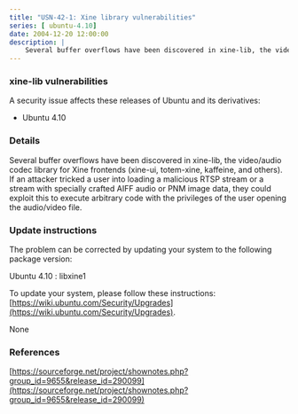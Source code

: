 ```yaml
---
title: "USN-42-1: Xine library vulnerabilities"
series: [ ubuntu-4.10]
date: 2004-12-20 12:00:00
description: |
    Several buffer overflows have been discovered in xine-lib, the video/audio codec library for Xine frontends (xine-ui, totem-xine, kaffeine, and others). If an attacker tricked a user into loading a malicious RTSP stream or a stream with specially crafted AIFF audio or PNM image data, they could exploit this to execute arbitrary code with the privileges of the user opening the audio/video file.
--- 
```

 
### xine-lib vulnerabilities

A security issue affects these releases of Ubuntu and its derivatives:

* Ubuntu 4.10

### Details

Several buffer overflows have been discovered in xine-lib, the video/audio codec library for Xine frontends (xine-ui, totem-xine, kaffeine, and others). If an attacker tricked a user into loading a malicious RTSP stream or a stream with specially crafted AIFF audio or PNM image data, they could exploit this to execute arbitrary code with the privileges of the user opening the audio/video file.

### Update instructions

The problem can be corrected by updating your system to the following package version:

Ubuntu 4.10
 : libxine1 

To update your system, please follow these instructions: [https://wiki.ubuntu.com/Security/Upgrades](https://wiki.ubuntu.com/Security/Upgrades).

None

### References

 [https://sourceforge.net/project/shownotes.php?group_id=9655&release_id=290099](https://sourceforge.net/project/shownotes.php?group_id=9655&release_id=290099)
 
